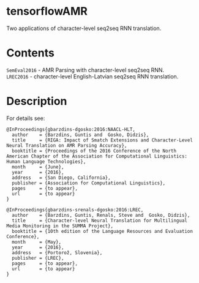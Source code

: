 # tensorflowAMR
Two applications of character-level seq2seq RNN translation.

# Contents
```SemEval2016``` - AMR Parsing with character-level seq2seq RNN. <br/>
```LREC2016``` - character-level English-Latvian seq2seq RNN translation.

# Description
For details see:

```
@InProceedings{gbarzdins-dgosko:2016:NAACL-HLT,
  author    = {Barzdins, Guntis and  Gosko, Didzis},
  title     = {RIGA: Impact of Smatch Extensions and Character-Level Neural Translation on AMR Parsing Accuracy},
  booktitle = {Proceedings of the 2016 Conference of the North American Chapter of the Association for Computational Linguistics: Human Language Technologies},
  month     = {June},
  year      = {2016},
  address   = {San Diego, California},
  publisher = {Association for Computational Linguistics},
  pages     = {to appear},
  url       = {to appear}
}
```
```
@InProceedings{gbarzdins-srenals-dgosko:2016:LREC,
  author    = {Barzdins, Guntis, Renals, Steve and  Gosko, Didzis},
  title     = {Character-level Neural Translation for Multilingual Media Monitoring in the SUMMA Project},
  booktitle = {10th edition of the Language Resources and Evaluation Conference},
  month     = {May},
  year      = {2016},
  address   = {Portorož, Slovenia},
  publisher = {LREC},
  pages     = {to appear},
  url       = {to appear}
}
```
